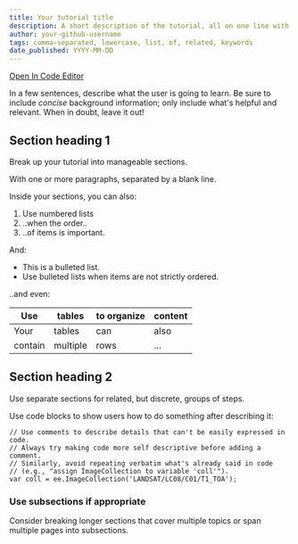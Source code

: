 ```yaml
---
title: Your tutorial title
description: A short description of the tutorial, all on one line with no carriage returns.
author: your-github-username
tags: comma-separated, lowercase, list, of, related, keywords
date_published: YYYY-MM-DD
---
```


[Open In Code Editor](https://code.earthengine.google.com/7097a7dace39dbaa5025575dae46612f)

In a few sentences, describe what the user is going to learn. Be sure to include
_concise_ background information; only include what's helpful and relevant.
When in doubt, leave it out!

## Section heading 1

Break up your tutorial into manageable sections.

With one or more paragraphs, separated by a blank line.

Inside your sections, you can also:

1. Use numbered lists
1. ..when the order..
1. ..of items is important.

And:

- This is a bulleted list.
- Use bulleted lists when items are not strictly ordered.

..and even:

Use     | tables   | to organize | content
------- | -------- | ----------- | -------
Your    | tables   | can         | also
contain | multiple | rows        | ...

## Section heading 2

Use separate sections for related, but discrete, groups of steps.

Use code blocks to show users how to do something after describing it:

```
// Use comments to describe details that can't be easily expressed in code.
// Always try making code more self descriptive before adding a comment.
// Similarly, avoid repeating verbatim what's already said in code
// (e.g., "assign ImageCollection to variable 'coll'").
var coll = ee.ImageCollection('LANDSAT/LC08/C01/T1_TOA');
```

### Use subsections if appropriate

Consider breaking longer sections that cover multiple topics or span multiple
pages into subsections.
